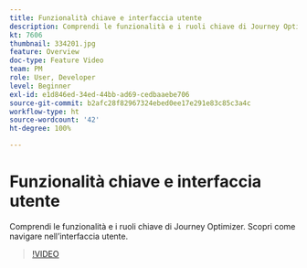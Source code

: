 ```yaml
---
title: Funzionalità chiave e interfaccia utente
description: Comprendi le funzionalità e i ruoli chiave di Journey Optimizer. Scopri come navigare nell’interfaccia utente.
kt: 7606
thumbnail: 334201.jpg
feature: Overview
doc-type: Feature Video
team: PM
role: User, Developer
level: Beginner
exl-id: e1d846ed-34ed-44bb-ad69-cedbaaebe706
source-git-commit: b2afc28f82967324ebed0ee17e291e83c85c3a4c
workflow-type: ht
source-wordcount: '42'
ht-degree: 100%

---
```


# Funzionalità chiave e interfaccia utente

Comprendi le funzionalità e i ruoli chiave di Journey Optimizer. Scopri come navigare nell’interfaccia utente.

>[!VIDEO](https://video.tv.adobe.com/v/334201?quality=12&learn=on)
